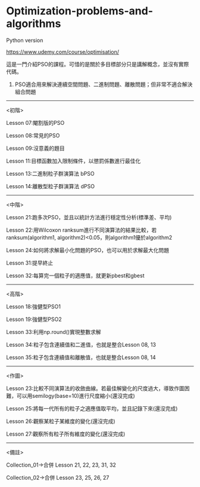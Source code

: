 # Optimization-problems-and-algorithms
Python version

https://www.udemy.com/course/optimisation/

這是一門介紹PSO的課程。可惜的是關於多目標部分只是講解概念，並沒有實際代碼。

1. PSO適合用來解決連續空間問題、二進制問題、離散問題；但非常不適合解決組合問題

------------------------------------------------------------------------------------------------

<初階>

Lesson 07:閹割版的PSO

Lesson 08:常見的PSO

Lesson 09:沒意義的題目

Lesson 11:目標函數加入限制條件，以懲罰係數進行最佳化

Lesson 13:二進制粒子群演算法 bPSO

Lesson 14:離散型粒子群演算法 dPSO

------------------------------------------------------------------------------------------------

<中階>

Lesson 21:跑多次PSO，並且以統計方法進行穩定性分析(標準差、平均)

Lesson 22:用Wilcoxon ranksum進行不同演算法的結果比較，若ranksum(algorithm1, algorithm2)<0.05，則algorithm1優於algorithm2

Lesson 24:如何將求解最小化問題的PSO，也可以用於求解最大化問題

Lesson 31:提早終止

Lesson 32:每算完一個粒子的適應值，就更新pbest和gbest

------------------------------------------------------------------------------------------------

<高階>

Lesson 18:強健型PSO1

Lesson 19:強健型PSO2

Lesson 33:利用np.round()實現整數求解

Lesson 34:粒子包含連續值和二進值，也就是整合Lesson 08, 13

Lesson 35:粒子包含連續值和離散值，也就是整合Lesson 08, 14

------------------------------------------------------------------------------------------------

<作圖>

Lesson 23:比較不同演算法的收斂曲線。若最佳解變化的尺度過大，導致作圖困難，可以用semilogy(base=10)進行尺度縮小(還沒完成)

Lesson 25:將每一代所有的粒子之適應值取平均，並且記錄下來(還沒完成)

Lesson 26:觀察某粒子某維度的變化(還沒完成)

Lesson 27:觀察所有粒子所有維度的變化(還沒完成)

------------------------------------------------------------------------------------------------

<備註>

Collection_01->合併 Lesson 21, 22, 23, 31, 32

Collection_02->合併 Lesson 23, 25, 26, 27
